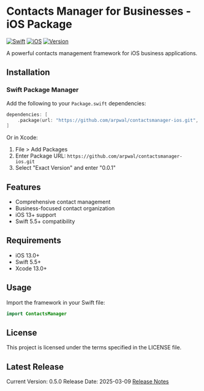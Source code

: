 # Contacts Manager for Businesses - iOS Package

[![Swift](https://img.shields.io/badge/Swift-5.5+-orange.svg)](https://swift.org)
[![iOS](https://img.shields.io/badge/iOS-13.0+-blue.svg)](https://developer.apple.com/ios/)
[![Version](https://img.shields.io/badge/version-0.5.0-green.svg)](https://github.com/arpwal/contactsmanager-ios/releases)

A powerful contacts management framework for iOS business applications.

## Installation

### Swift Package Manager

Add the following to your `Package.swift` dependencies:

```swift
dependencies: [
    .package(url: "https://github.com/arpwal/contactsmanager-ios.git", .exact("0.5.0"))
]
```

Or in Xcode:
1. File > Add Packages
2. Enter Package URL: `https://github.com/arpwal/contactsmanager-ios.git`
3. Select "Exact Version" and enter "0.0.1"

## Features

- Comprehensive contact management
- Business-focused contact organization
- iOS 13+ support
- Swift 5.5+ compatibility

## Requirements

- iOS 13.0+
- Swift 5.5+
- Xcode 13.0+

## Usage

Import the framework in your Swift file:

```swift
import ContactsManager
```

## License

This project is licensed under the terms specified in the LICENSE file.

## Latest Release

Current Version: 0.5.0
Release Date: 2025-03-09
[Release Notes](https://github.com/arpwal/contactsmanager-ios/releases)

